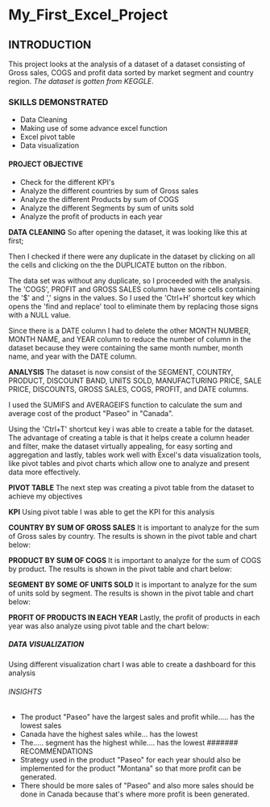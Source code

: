 # My_First_Excel_Project

## INTRODUCTION
This project looks at the analysis of a dataset of a dataset consisting of  Gross sales, COGS and profit data sorted by market segment and country region. *The dataset is gotten from KEGGLE*.
### SKILLS DEMONSTRATED
- Data Cleaning
- Making use of some advance excel function
- Excel pivot table
- Data visualization
#### PROJECT OBJECTIVE
- Check for the different KPI's
- Analyze the different countries by sum of Gross sales
- Analyze the different Products by  sum of COGS
- Analyze the different Segments by sum of units sold
- Analyze the  profit of products in each year

**DATA CLEANING**
So after opening the dataset, it was looking like this at first;

Then I checked if there were any duplicate in the dataset by clicking on all the cells and clicking on the the DUPLICATE button on the ribbon.

The data set was without any duplicate, so I proceeded with the analysis.
The 'COGS', PROFIT and GROSS SALES column have some cells containing the '$' and ',' signs in the values. So I used the 'Ctrl+H' shortcut key which opens the 'find and replace' tool to eliminate them by replacing those signs with a NULL value.

Since there is a DATE column I had to delete the other MONTH NUMBER, MONTH NAME, and YEAR column to reduce the number of column in the dataset because they were containing the same month number, month name, and year with the DATE column.

**ANALYSIS**
The dataset is now consist of the SEGMENT, COUNTRY, PRODUCT, DISCOUNT BAND, UNITS SOLD, MANUFACTURING PRICE, SALE PRICE, DISCOUNTS, GROSS SALES, COGS, PROFIT, and DATE columns.

I used the SUMIFS and AVERAGEIFS function to calculate the sum and average cost of the product "Paseo" in "Canada".

Using the 'Ctrl+T' shortcut key i was able to create a table for the dataset. The advantage of creating a table is that it helps create a column header and filter, make the dataset virtually appealing, for easy sorting and aggregation and lastly, tables work well with Excel's data visualization tools, like pivot tables and pivot charts which allow one to analyze and present data more effectively.

**PIVOT TABLE**
The next step was creating a pivot table from the dataset to achieve my objectives

**KPI**
Using pivot table I was able to get the KPI for this analysis

**COUNTRY BY SUM OF GROSS SALES**
It is important to analyze for the sum of Gross sales by country. The results is shown in the pivot table and chart below:

**PRODUCT BY SUM OF COGS**
It is important to analyze for the sum of COGS  by product. The results is shown in the pivot table and chart below:

**SEGMENT BY SOME OF UNITS SOLD**
It is important to analyze for the sum of units sold  by segment. The results is shown in the pivot table and chart below:

**PROFIT OF PRODUCTS IN EACH YEAR**
Lastly, the profit of products in each year was also analyze using pivot table and the chart below:

##### DATA VISUALIZATION
Using different visualization chart I was able to create a dashboard for this analysis

###### INSIGHTS
* The product "Paseo" have the largest sales and profit while..... has the lowest sales
* Canada have the highest sales while... has the lowest
* The..... segment has the highest while.... has the lowest
####### RECOMMENDATIONS
* Strategy used in the product "Paseo" for each year should also be implemented for the product "Montana" so that more profit can be generated.
* There should be more sales of "Paseo" and also more sales should be done in Canada because that's where more profit is been generated.



